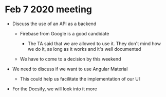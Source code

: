 # Feb 7 2020 meeting

<!-- FROM ISSUE #40

 - [x] Approve and Merge the #41 pull request first
 - [x] Review Sprint 1 strength and weakness
 - [x] Review Grading for Sprint 2: #39
 - [] Read the Issue Workflow wiki entry
 - [] Take a look at the project board view
-->

* Discuss the use of an API as a backend

    * Firebase from Google is a good candidate

        * The TA said that we are allowed to use it. They don't mind how we do it, as long as it works and it's well documented

    * We have to come to a decision by this weekend

* We need to discuss if we want to use Angular Material

    * This could help us facilitate the implementation of our UI

* For the Docsify, we will look into it more

